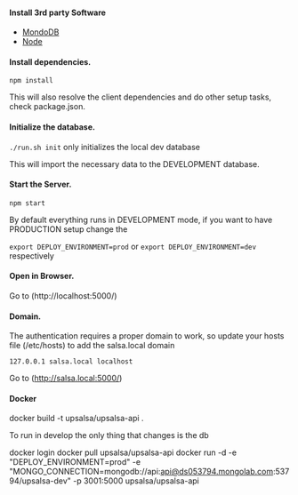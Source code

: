 #### Install 3rd party Software
* [MondoDB](https://www.mongodb.org/)
* [Node](https://nodejs.org/en/download/)

#### Install dependencies.

```npm install```

This will also resolve the client dependencies and do other setup tasks, check package.json.

#### Initialize the database.

```./run.sh init``` only initializes the local dev database

This will import the necessary data to the DEVELOPMENT database.

#### Start the Server.

```npm start```

By default everything runs in DEVELOPMENT mode, if you want to have PRODUCTION setup change the

```export DEPLOY_ENVIRONMENT=prod``` or ```export DEPLOY_ENVIRONMENT=dev``` respectively


#### Open in Browser.

Go to (http://localhost:5000/)


#### Domain.
The authentication requires a proper domain to work, so update your hosts file (/etc/hosts) to add the salsa.local domain

```
127.0.0.1 salsa.local localhost
```

Go to (http://salsa.local:5000/)



#### Docker

docker build -t upsalsa/upsalsa-api .

To run in develop the only thing that changes is the db

docker login
docker pull upsalsa/upsalsa-api
docker run -d  -e "DEPLOY_ENVIRONMENT=prod"  -e "MONGO_CONNECTION=mongodb://api:api@ds053794.mongolab.com:53794/upsalsa-dev" -p 3001:5000 upsalsa/upsalsa-api
